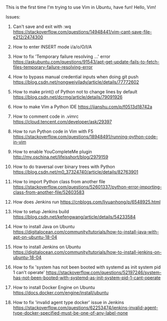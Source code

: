 This is the first time I'm trying to use Vim in Ubuntu, have fun!
Hello, Vim!

Issues:
1. Can't save and exit with :wq
	https://stackoverflow.com/questions/14948441/vim-cant-save-file-e212/2474300

2. How to enter INSERT mode
   	i/a/o/O/I/A

3. How to fix 'Temporary failure resolving ...' error
   	https://askubuntu.com/questions/91543/apt-get-update-fails-to-fetch-files-temporary-failure-resolving-error

4. How to bypass manual credential inputs when doing git push
   	https://blog.csdn.net/nongweiyilady/article/details/77772602

5. How to make print() of Python not to change lines by default
   	https://blog.csdn.net/dcrmg/article/details/79091926

6. How to make Vim a Python IDE
   	https://jianshu.com/p/f0513d18742a

7. How to comment code in .vimrc
   	https://cloud.tencent.com/developer/ask/29397

8. How to run Python code in Vim with F5
   	https://stackoverflow.com/questions/18948491/running-python-code-in-vim

9. How to enable YouCompleteMe plugin
   	http://my.oschina.net/lifeisshort/blog/2979159

10. How to do traversal over binary trees with Python
   	https://blog.csdn.net/m0_37324740/article/details/82763901

11. How to import Python class from another file
   	https://stackoverflow.com/questions/52601337/python-error-importing-class-from-another-file/52603583

12. How does Jenkins run
   	https://cnblogs.com/liyuanhong/p/6548925.html

13. How to setup Jenkins build
   	https://blog.csdn.net/kefengwang/article/details/54233584

14. How to install Java on Ubuntu
  	https://digitalocean.com/community/tutorials/how-to-install-java-with-apt-on-ubuntu-18-04

15. How to install Jenkins on Ubuntu
   	https://digitalocean.com/community/tutorials/how-to-install-jenkins-on-ubuntu-18-04

16. How to fix 'system has not been booted with systemd as init system pid 1 can't operate'
   	https://stackoverflow.com/questions/52197246/system-has-not-been-booted-with-systemd-as-init-system-pid-1-cant-operate

17. How to install Docker Engine on Ubuntu
	https://docs.docker.com/engine/install/ubuntu

18. How to fix 'invalid agent type docker' issue in Jenkins
	https://stackoverflow.com/questions/62253474/jenkins-invalid-agent-type-docker-specified-must-be-one-of-any-label-none
